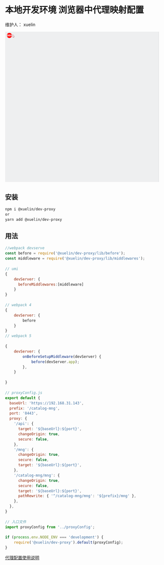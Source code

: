 # 本地开发环境 浏览器中代理映射配置

维护人： xuelin

<!-- > 本地开发环境 浏览器中代理映射配置 -->

![avatar](./docs/demo.gif)

## 安装

```sh
npm i @xuelin/dev-proxy
or
yarn add @xuelin/dev-proxy
```

## 用法

```js
//webpack devserve
const before = require('@xuelin/dev-proxy/lib/before');
const middleware = require('@xuelin/dev-proxy/lib/middlewares');

// umi
{
    devServer: {
      beforeMiddlewares:[middleware]
    }
}

// webpack 4
{
    devServer: {
        before
    }
}
// webpack 5

{
    devServer: {
        onBeforeSetupMiddleware(devServer) {
            before(devServer.app);
        },
    }

}

// proxyConfig.js
export default {
  baseUrl: 'https://192.168.31.143',
  prefix: '/catalog-mng',
  port: '8443',
  proxy: {
    '/api': {
      target: '${baseUrl}:${port}',
      changeOrigin: true,
      secure: false,
    },
    '/mng': {
      changeOrigin: true,
      secure: false,
      target: '${baseUrl}:${port}',
    },
    '/catalog-mng/mng': {
      changeOrigin: true,
      secure: false,
      target: '${baseUrl}:${port}',
      pathRewrite: { '^/catalog-mng/mng': '${prefix}/mng' },
    },
  },
}

// 入口文件
import proxyConfig from '../proxyConfig';

if (process.env.NODE_ENV === 'development') {
    require('@xuelin/dev-proxy').default(proxyConfig);
}
```

[代理配置使用说明](https://webpack.docschina.org/configuration/dev-server/#devserverproxy)
